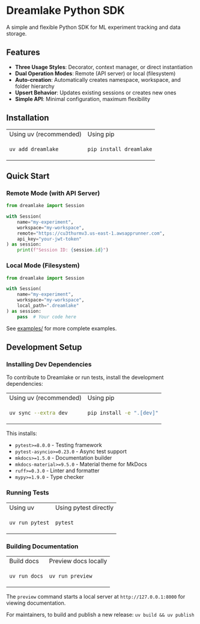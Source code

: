 # Dreamlake Python SDK

A simple and flexible Python SDK for ML experiment tracking and data storage.

## Features

- **Three Usage Styles**: Decorator, context manager, or direct instantiation
- **Dual Operation Modes**: Remote (API server) or local (filesystem)
- **Auto-creation**: Automatically creates namespace, workspace, and folder hierarchy
- **Upsert Behavior**: Updates existing sessions or creates new ones
- **Simple API**: Minimal configuration, maximum flexibility

## Installation

<table>
<tr>
<td>Using uv (recommended)</td>
<td>Using pip</td>
</tr>
<tr>
<td>

```bash
uv add dreamlake
```

</td>
<td>

```bash
pip install dreamlake
```

</td>
</tr>
</table>

## Quick Start

### Remote Mode (with API Server)

```python
from dreamlake import Session

with Session(
    name="my-experiment",
    workspace="my-workspace",
    remote="https://cu3thurmv3.us-east-1.awsapprunner.com",
    api_key="your-jwt-token"
) as session:
    print(f"Session ID: {session.id}")
```

### Local Mode (Filesystem)

```python
from dreamlake import Session

with Session(
    name="my-experiment",
    workspace="my-workspace",
    local_path=".dreamlake"
) as session:
    pass  # Your code here
```

See [examples/](examples/) for more complete examples.

## Development Setup

### Installing Dev Dependencies

To contribute to Dreamlake or run tests, install the development dependencies:

<table>
<tr>
<td>Using uv (recommended)</td>
<td>Using pip</td>
</tr>
<tr>
<td>

```bash
uv sync --extra dev
```

</td>
<td>

```bash
pip install -e ".[dev]"
```

</td>
</tr>
</table>

This installs:
- `pytest>=8.0.0` - Testing framework
- `pytest-asyncio>=0.23.0` - Async test support
- `mkdocs>=1.5.0` - Documentation builder
- `mkdocs-material>=9.5.0` - Material theme for MkDocs
- `ruff>=0.3.0` - Linter and formatter
- `mypy>=1.9.0` - Type checker

### Running Tests

<table>
<tr>
<td>Using uv</td>
<td>Using pytest directly</td>
</tr>
<tr>
<td>

```bash
uv run pytest
```

</td>
<td>

```bash
pytest
```

</td>
</tr>
</table>

### Building Documentation

<table>
<tr>
<td>Build docs</td>
<td>Preview docs locally</td>
</tr>
<tr>
<td>

```bash
uv run docs
```

</td>
<td>

```bash
uv run preview
```

</td>
</tr>
</table>

The `preview` command starts a local server at `http://127.0.0.1:8000` for viewing documentation.

For maintainers, to build and publish a new release: `uv build && uv publish`
